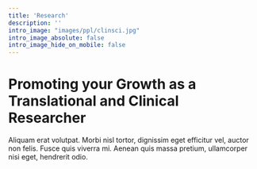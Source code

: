```yaml
---
title: 'Research'
description: ''
intro_image: "images/ppl/clinsci.jpg"
intro_image_absolute: false
intro_image_hide_on_mobile: false
---
```


# Promoting your Growth as a Translational and Clinical Researcher

Aliquam erat volutpat. Morbi nisl tortor, dignissim eget efficitur vel, auctor non felis. Fusce quis viverra mi. Aenean quis massa pretium, ullamcorper nisi eget, hendrerit odio.
